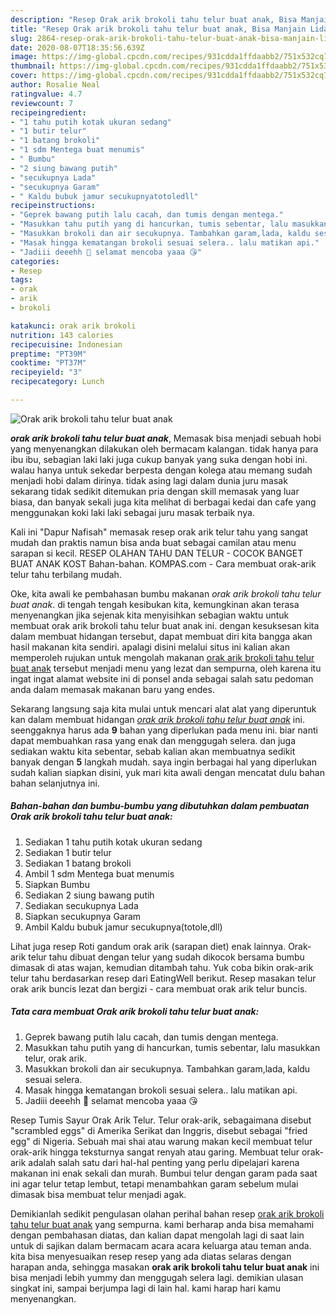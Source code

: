 ```yaml
---
description: "Resep Orak arik brokoli tahu telur buat anak, Bisa Manjain Lidah"
title: "Resep Orak arik brokoli tahu telur buat anak, Bisa Manjain Lidah"
slug: 2864-resep-orak-arik-brokoli-tahu-telur-buat-anak-bisa-manjain-lidah
date: 2020-08-07T18:35:56.639Z
image: https://img-global.cpcdn.com/recipes/931cdda1ffdaabb2/751x532cq70/orak-arik-brokoli-tahu-telur-buat-anak-foto-resep-utama.jpg
thumbnail: https://img-global.cpcdn.com/recipes/931cdda1ffdaabb2/751x532cq70/orak-arik-brokoli-tahu-telur-buat-anak-foto-resep-utama.jpg
cover: https://img-global.cpcdn.com/recipes/931cdda1ffdaabb2/751x532cq70/orak-arik-brokoli-tahu-telur-buat-anak-foto-resep-utama.jpg
author: Rosalie Neal
ratingvalue: 4.7
reviewcount: 7
recipeingredient:
- "1 tahu putih kotak ukuran sedang"
- "1 butir telur"
- "1 batang brokoli"
- "1 sdm Mentega buat menumis"
- " Bumbu"
- "2 siung bawang putih"
- "secukupnya Lada"
- "secukupnya Garam"
- " Kaldu bubuk jamur secukupnyatotoledll"
recipeinstructions:
- "Geprek bawang putih lalu cacah, dan tumis dengan mentega."
- "Masukkan tahu putih yang di hancurkan, tumis sebentar, lalu masukkan telur, orak arik."
- "Masukkan brokoli dan air secukupnya. Tambahkan garam,lada, kaldu sesuai selera."
- "Masak hingga kematangan brokoli sesuai selera.. lalu matikan api."
- "Jadiii deeehh 🤗 selamat mencoba yaaa 😘"
categories:
- Resep
tags:
- orak
- arik
- brokoli

katakunci: orak arik brokoli 
nutrition: 143 calories
recipecuisine: Indonesian
preptime: "PT39M"
cooktime: "PT37M"
recipeyield: "3"
recipecategory: Lunch

---
```



![Orak arik brokoli tahu telur buat anak](https://img-global.cpcdn.com/recipes/931cdda1ffdaabb2/751x532cq70/orak-arik-brokoli-tahu-telur-buat-anak-foto-resep-utama.jpg)

<b><i>orak arik brokoli tahu telur buat anak</i></b>, Memasak bisa menjadi sebuah hobi yang menyenangkan dilakukan oleh bermacam kalangan. tidak hanya para ibu ibu, sebagian laki laki juga cukup banyak yang suka dengan hobi ini. walau hanya untuk sekedar berpesta dengan kolega atau memang sudah menjadi hobi dalam dirinya. tidak asing lagi dalam dunia juru masak sekarang tidak sedikit ditemukan pria dengan skill memasak yang luar biasa, dan banyak sekali juga kita melihat di berbagai kedai dan cafe yang menggunakan koki laki laki sebagai juru masak terbaik nya.

Kali ini &#34;Dapur Nafisah&#34; memasak resep orak arik telur tahu yang sangat mudah dan praktis namun bisa anda buat sebagai camilan atau menu sarapan si kecil. RESEP OLAHAN TAHU DAN TELUR - COCOK BANGET BUAT ANAK KOST Bahan-bahan. KOMPAS.com - Cara membuat orak-arik telur tahu terbilang mudah.

Oke, kita awali ke pembahasan bumbu makanan <i>orak arik brokoli tahu telur buat anak</i>. di tengah tengah kesibukan kita, kemungkinan akan terasa menyenangkan jika sejenak kita menyisihkan sebagian waktu untuk membuat orak arik brokoli tahu telur buat anak ini. dengan kesuksesan kita dalam membuat hidangan tersebut, dapat membuat diri kita bangga akan hasil makanan kita sendiri. apalagi disini melalui situs ini kalian akan memperoleh rujukan untuk mengolah makanan <u>orak arik brokoli tahu telur buat anak</u> tersebut menjadi menu yang lezat dan sempurna, oleh karena itu ingat ingat alamat website ini di ponsel anda sebagai salah satu pedoman anda dalam memasak makanan baru yang endes.


Sekarang langsung saja kita mulai untuk mencari alat alat yang diperuntuk kan dalam membuat hidangan <u><i>orak arik brokoli tahu telur buat anak</i></u> ini. seenggaknya harus ada <b>9</b> bahan yang diperlukan pada menu ini. biar nanti dapat membuahkan rasa yang enak dan menggugah selera. dan juga sediakan waktu kita sebentar, sebab kalian akan membuatnya sedikit banyak dengan <b>5</b> langkah mudah. saya ingin berbagai hal yang diperlukan sudah kalian siapkan disini, yuk mari kita awali dengan mencatat dulu bahan bahan selanjutnya ini.

<!--inarticleads1-->

##### Bahan-bahan dan bumbu-bumbu yang dibutuhkan dalam pembuatan Orak arik brokoli tahu telur buat anak:

1. Sediakan 1 tahu putih kotak ukuran sedang
1. Sediakan 1 butir telur
1. Sediakan 1 batang brokoli
1. Ambil 1 sdm Mentega buat menumis
1. Siapkan  Bumbu
1. Sediakan 2 siung bawang putih
1. Sediakan secukupnya Lada
1. Siapkan secukupnya Garam
1. Ambil  Kaldu bubuk jamur secukupnya(totole,dll)


Lihat juga resep Roti gandum orak arik (sarapan diet) enak lainnya. Orak-arik telur tahu dibuat dengan telur yang sudah dikocok bersama bumbu dimasak di atas wajan, kemudian ditambah tahu. Yuk coba bikin orak-arik telur tahu berdasarkan resep dari EatingWell berikut. Resep masakan telur orak arik buncis lezat dan bergizi - cara membuat orak arik telur buncis. 

<!--inarticleads2-->

##### Tata cara membuat Orak arik brokoli tahu telur buat anak:

1. Geprek bawang putih lalu cacah, dan tumis dengan mentega.
1. Masukkan tahu putih yang di hancurkan, tumis sebentar, lalu masukkan telur, orak arik.
1. Masukkan brokoli dan air secukupnya. Tambahkan garam,lada, kaldu sesuai selera.
1. Masak hingga kematangan brokoli sesuai selera.. lalu matikan api.
1. Jadiii deeehh 🤗 selamat mencoba yaaa 😘


Resep Tumis Sayur Orak Arik Telur. Telur orak-arik, sebagaimana disebut &#34;scrambled eggs&#34; di Amerika Serikat dan Inggris, disebut sebagai &#34;fried egg&#34; di Nigeria. Sebuah mai shai atau warung makan kecil membuat telur orak-arik hingga teksturnya sangat renyah atau garing. Membuat telur orak-arik adalah salah satu dari hal-hal penting yang perlu dipelajari karena makanan ini enak sekali dan murah. Bumbui telur dengan garam pada saat ini agar telur tetap lembut, tetapi menambahkan garam sebelum mulai dimasak bisa membuat telur menjadi agak. 

Demikianlah sedikit pengulasan olahan perihal bahan resep <u>orak arik brokoli tahu telur buat anak</u> yang sempurna. kami berharap anda bisa memahami dengan pembahasan diatas, dan kalian dapat mengolah lagi di saat lain untuk di sajikan dalam bermacam acara acara keluarga atau teman anda. kita bisa menyesuaikan resep resep yang ada diatas selaras dengan harapan anda, sehingga masakan <b>orak arik brokoli tahu telur buat anak</b> ini bisa menjadi lebih yummy dan menggugah selera lagi. demikian ulasan singkat ini, sampai berjumpa lagi di lain hal. kami harap hari kamu menyenangkan.
